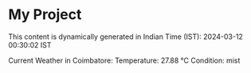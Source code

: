 # My Project

This content is dynamically generated in Indian Time (IST): 2024-03-12 00:30:02 IST


Current Weather in Coimbatore:
Temperature: 27.88 °C
Condition: mist
